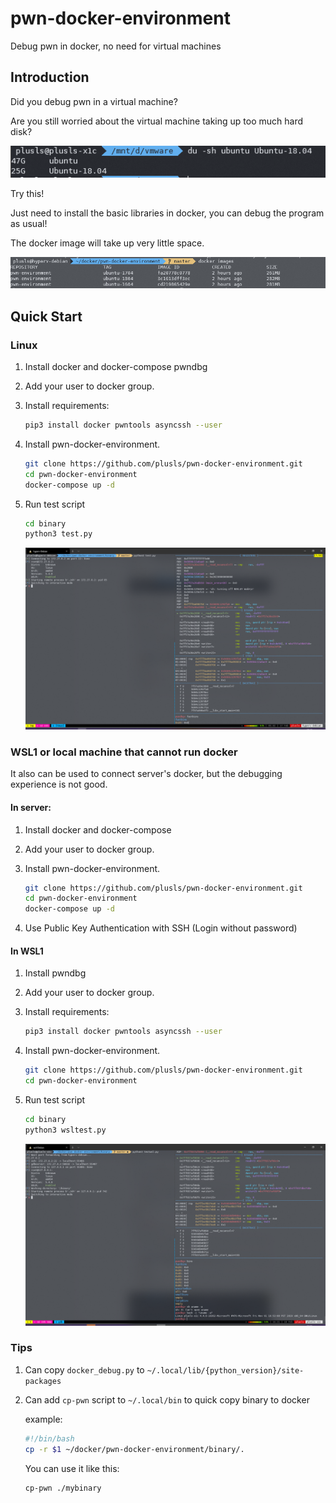 # pwn-docker-environment

Debug pwn in docker, no need for virtual machines



## Introduction

Did you debug pwn in a virtual machine?

Are you still worried about the virtual machine taking up too much hard disk?

![1.png](readme/1.png)

Try this!

Just need to install the basic libraries in docker, you can debug the program as usual!

The docker image will take up very little space.

![2.png](readme/2.png)



## Quick Start

### Linux

1. Install docker and docker-compose pwndbg

2. Add your user to docker group.

3. Install requirements:

   ```bash
   pip3 install docker pwntools asyncssh --user
   ```

4. Install pwn-docker-environment.

   ```bash
   git clone https://github.com/plusls/pwn-docker-environment.git
   cd pwn-docker-environment
   docker-compose up -d
   ```

5. Run test script

   ```bash
   cd binary
   python3 test.py
   ```
   ![3.png](readme/3.png)

### WSL1 or local machine that cannot run docker

It also can be used to connect server's docker, but the debugging experience is not good.

#### In server:

1. Install docker and docker-compose

2. Add your user to docker group.

3. Install pwn-docker-environment.

   ```bash
   git clone https://github.com/plusls/pwn-docker-environment.git
   cd pwn-docker-environment
   docker-compose up -d
   ```

4. Use Public Key Authentication with SSH (Login without password)

#### In WSL1

1. Install  pwndbg

2. Add your user to docker group.

3. Install requirements:

   ```bash
   pip3 install docker pwntools asyncssh --user
   ```

4. Install pwn-docker-environment.

   ```bash
   git clone https://github.com/plusls/pwn-docker-environment.git
   cd pwn-docker-environment
   ```

5. Run test script

   ```bash
   cd binary
   python3 wsltest.py
   ```

   ![4.png](readme/4.png)

### Tips

1. Can copy `docker_debug.py` to `~/.local/lib/{python_version}/site-packages`

2. Can add `cp-pwn` script to `~/.local/bin` to quick copy binary to docker

   example:

   ```bash
   #!/bin/bash
   cp -r $1 ~/docker/pwn-docker-environment/binary/.
   ```

   You can use it like this:

   ```bash
   cp-pwn ./mybinary
   ```
   
